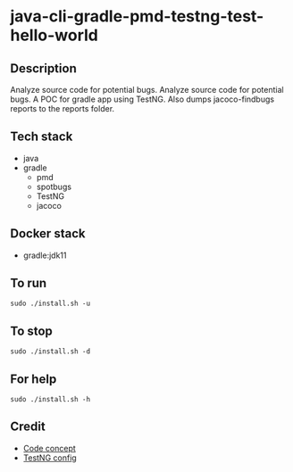 # java-cli-gradle-pmd-testng-test-hello-world

## Description
Analyze source code for potential bugs.
Analyze source code for potential bugs.
A POC for gradle app using TestNG.
Also dumps jacoco-findbugs reports
to the reports folder.

## Tech stack
- java
- gradle
	- pmd
	- spotbugs
  - TestNG
  - jacoco

## Docker stack
- gradle:jdk11

## To run
`sudo ./install.sh -u`

## To stop
`sudo ./install.sh -d`

## For help
`sudo ./install.sh -h`

## Credit
- [Code concept](https://github.com/eugenp/tutorials/tree/master/maven-modules/maven-integration-test)
- [TestNG config](https://www.seleniumeasy.com/testng-tutorials/using-testng-with-gradle)
